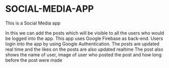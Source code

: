 # SOCIAL-MEDIA-APP

This is a Social Media app

In this we can add the posts which will be visible to all the users who would be logged into the app.
This app uses Google Firebase as back-end.
Users login into the app by using Google Authentication.
The posts are updated real time and the likes on the posts are also updated realtime
The post also shows the name of user, image of user who posted the post and how long before the post were made
